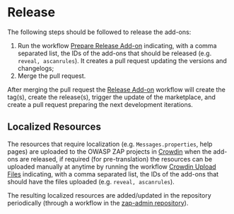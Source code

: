 # Release

The following steps should be followed to release the add-ons:
 1. Run the workflow [Prepare Release Add-on](https://github.com/zaproxy/zap-extensions/actions/workflows/prepare-release-add-on.yml)
    indicating, with a comma separated list, the IDs of the add-ons that should be released (e.g. `reveal, ascanrules`). It creates a
    pull request updating the versions and changelogs;
 2. Merge the pull request.

After merging the pull request the [Release Add-on](https://github.com/zaproxy/zap-extensions/actions/workflows/release-add-on.yml) workflow
will create the tag(s), create the release(s), trigger the update of the marketplace, and create a pull request preparing the next development iterations.

## Localized Resources

The resources that require localization (e.g. `Messages.properties`, help pages) are uploaded to the OWASP ZAP projects in
[Crowdin](https://crowdin.com/) when the add-ons are released, if required (for pre-translation) the resources can be uploaded manually at anytime
by running the workflow [Crowdin Upload Files](https://github.com/zaproxy/zap-extensions/actions/workflows/crowdin-upload-files.yml) indicating,
with a comma separated list, the IDs of the add-ons that should have the files uploaded (e.g. `reveal, ascanrules`).

The resulting localized resources are added/updated in the repository periodically (through a workflow in the
[zap-admin repository](https://github.com/zaproxy/zap-admin/)).
